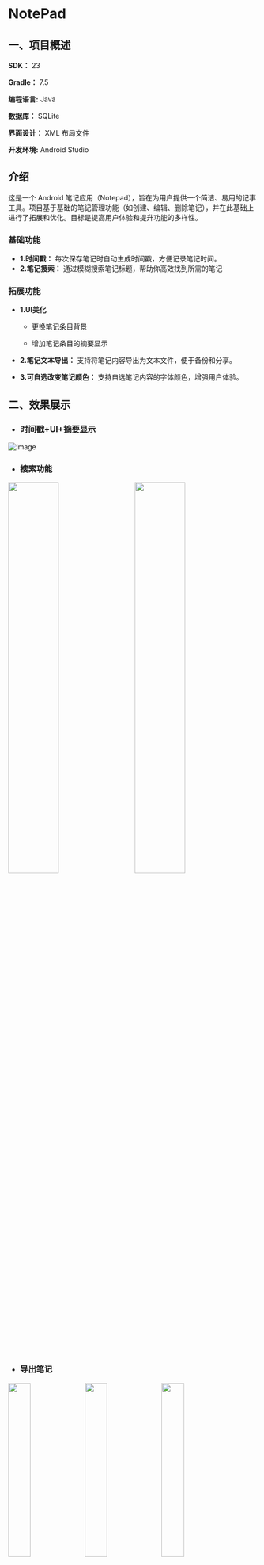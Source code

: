 # NotePad

## 一、项目概述

**SDK：** 23

**Gradle：** 7.5

**编程语言:** Java

**数据库：** SQLite

**界面设计：** XML 布局文件

**开发环境:** Android Studio

 介绍
 ---
这是一个 Android 笔记应用（Notepad），旨在为用户提供一个简洁、易用的记事工具。项目基于基础的笔记管理功能（如创建、编辑、删除笔记），并在此基础上进行了拓展和优化。目标是提高用户体验和提升功能的多样性。

### 基础功能

+ **1.时间戳：** 每次保存笔记时自动生成时间戳，方便记录笔记时间。
+ **2.笔记搜索：** 通过模糊搜索笔记标题，帮助你高效找到所需的笔记

### 拓展功能

+ **1.UI美化**

  + 更换笔记条目背景
  
  + 增加笔记条目的摘要显示
  
+ **2.笔记文本导出：** 支持将笔记内容导出为文本文件，便于备份和分享。

+ **3.可自选改变笔记颜色：** 支持自选笔记内容的字体颜色，增强用户体验。

## 二、效果展示

+ ### 时间戳+UI+摘要显示

![image](https://github.com/user-attachments/assets/a589ef6b-a9b0-4fdc-a77c-5c2156b39a91)

+ ### 搜索功能
<div>
  <img src="https://github.com/user-attachments/assets/996b7f00-11bc-404e-8fa3-ddd8751106f7" width="45%" style="display:inline-block; margin-right:5%">
  <img src="https://github.com/user-attachments/assets/85d1bb61-0ca3-4748-b0be-e06f0e141629" width="45%" style="display:inline-block;">
</div>

+ ### 导出笔记

<div>
  <img src="https://github.com/user-attachments/assets/76a11ffa-53f2-430c-aeee-a48c41b493ed" width="30%" />
  <img src="https://github.com/user-attachments/assets/ebabf3e7-b2a6-4820-8e44-03953821dd9c" width="30%" />
  <img src="https://github.com/user-attachments/assets/dff220ca-f8b3-41b4-b88a-d0b934f6ce19" width="30%" />
</div>

+ ### 改变字体颜色
<div>
  <img src="https://github.com/user-attachments/assets/a273e7af-dc39-405d-b025-e2b6d851bf6f" width="30%" />
  <img src="https://github.com/user-attachments/assets/602d97ea-6fd4-408f-af40-d0d4b25ff1c8" width="30%" />
  <img src="https://github.com/user-attachments/assets/f7a201e2-e9e8-4bc0-9633-3fd42dc9dea5" width="30%" />
</div>

## 三、具体实现
### 1. 时间戳显示
#### 1.1 noteslist_item.xml 

+ 添加timetamp控件布局

![image](https://github.com/user-attachments/assets/e8d64179-3889-4b7b-a5a2-657f62d4c935)

```
<TextView
    android:id="@android:id/text2"
    android:layout_width="wrap_content"
    android:layout_height="wrap_content"
    android:textAppearance="?android:attr/textAppearanceLarge"
    android:layout_gravity="center_vertical"
    android:paddingLeft="5dp"
    android:textSize="15sp"
    android:singleLine="true"
    android:textColor="@color/text_color"/>
```
#### 1.2 NotesList.java

+ 增加PROJECTION

![image](https://github.com/user-attachments/assets/4c31f161-f11e-4e4a-b1e2-2acc6f5f14c5)
  ```
private static final String[] PROJECTION = new String[] {
      NotePad.Notes._ID, // 0
      NotePad.Notes.COLUMN_NAME_TITLE, // 1
      NotePad.Notes.COLUMN_NAME_MODIFICATION_DATE // Date
};
```
 
+ 显示
protected void onCreate(Bundle savedInstanceState)方法中：
 ```
 // 创建映射列和视图ID
    String[] dataColumns = { NotePad.Notes.COLUMN_NAME_TITLE, NotePad.Notes.COLUMN_NAME_MODIFICATION_DATE };
    int[] viewIDs = { android.R.id.text1, android.R.id.text2 };

    // 创建SimpleCursorAdapter
    SimpleCursorAdapter adapter = new SimpleCursorAdapter(
            this,                                 // 上下文
            R.layout.noteslist_item,              // 列表项布局
            cursor,                               // 游标
            dataColumns,                          // 数据列
            viewIDs                               // 显示视图ID
    );

    // 设置ViewBinder来自定义时间显示
    adapter.setViewBinder(new SimpleCursorAdapter.ViewBinder() {
        @Override
        public boolean setViewValue(View view, Cursor cursor, int columnIndex) {
            if (columnIndex == cursor.getColumnIndex(NotePad.Notes.COLUMN_NAME_MODIFICATION_DATE)) {
                long timestamp = cursor.getLong(columnIndex);
                String formattedDate = formatDate(timestamp);
                TextView textView = (TextView) view;
                textView.setText(formattedDate);
                return true;
            }
            return false; // 对其他列不做处理
        }
    });

    // 设置ListView的适配器
    setListAdapter(adapter);
}
```
+ 格式化时间戳为日期字符串
  
![image](https://github.com/user-attachments/assets/cae1e780-a805-49ec-8cbd-1bf2af6bbdc6)
```
private String formatDate(long timestamp) {
    // 创建一个日期格式化器
    SimpleDateFormat dateFormat = new SimpleDateFormat("yyyy-MM-dd HH:mm", Locale.getDefault());

    // 获取当前时区的时区对象
    TimeZone timeZone = TimeZone.getDefault();

    // 设置 SimpleDateFormat 使用当前时区
    dateFormat.setTimeZone(timeZone);

    // 将时间戳转换为 Date 对象，并格式化为字符串
    return dateFormat.format(new Date(timestamp));
}
```
### 2.摘要内容展示
#### 2.1 noteslist_item.xml
线性布局中，外部容器是水平布局
内部嵌套一个标题和内容的垂直布局
![image](https://github.com/user-attachments/assets/ae12668a-912d-40fe-a9ff-c5966255f679)

```
<TextView
    android:id="@android:id/text1"
    android:layout_width="match_parent"
    android:layout_height="?android:attr/listPreferredItemHeight"
    android:textAppearance="?android:attr/textAppearanceLarge"
    android:gravity="center_vertical"
    android:paddingLeft="10dip"
    android:textSize="30sp"
    android:singleLine="true"
    android:textColor="@color/text_color"/>
```
#### 2.2 NoteLists.java
+ 增加内容列

![image](https://github.com/user-attachments/assets/96c7d768-978b-4d39-998d-20c730c65c52)

+ 创建映射列和视图ID

![image](https://github.com/user-attachments/assets/a0d535f7-fc30-4417-a899-2d6a899a01db)

#### 2.3 效果展示

![image](https://github.com/user-attachments/assets/e974d0d2-0293-4c99-8600-94425c0f9f82)

### 3.搜索功能

#### 3.1 list_options_menu.xml

+ 增加搜索的控件和图片

![image](https://github.com/user-attachments/assets/8e081fcd-3088-4fbc-9ed6-652a8de6e9d1)

```
<item android:id="@+id/menu_search"
    android:icon="@drawable/ic_menu_search"
    android:title="@string/menu_search"
    android:alphabeticShortcut='s'
    android:showAsAction="ifRoom"/>
```

#### 3.2 NotesList.java

+ 显示输入操作
```
public boolean onOptionsItemSelected(MenuItem item) {
    //搜索
case R.id.menu_search:
    // 启动一个搜索界面或弹出输入框
    // 在这里假设你使用一个 EditText 来获取搜索关键词

    // 例如，你可以使用一个对话框来输入查询内容：
    AlertDialog.Builder builder = new AlertDialog.Builder(this);
    builder.setTitle("搜索笔记");

    // 设置输入框
    final EditText input = new EditText(this);
    builder.setView(input);

    builder.setPositiveButton("搜索", new DialogInterface.OnClickListener() {
        public void onClick(DialogInterface dialog, int which) {
            String searchQuery = input.getText().toString().trim();
            if (!searchQuery.isEmpty()) {
                // 创建一个Intent传递搜索关键词
                Intent intent = new Intent(NotesList.this, NotesList.class);
                intent.putExtra("searchQuery", searchQuery); // 将搜索内容传递给NotesList
                startActivity(intent);
            } else {
                Toast.makeText(NotesList.this, "请输入搜索内容", Toast.LENGTH_SHORT).show();
            }
        }
    });
    builder.setNegativeButton("取消", null);

    // 显示对话框
    builder.show();
    return true;
}
```
+ 执行搜索操作

```

@Override
protected void onCreate(Bundle savedInstanceState) {
    super.onCreate(savedInstanceState);

    // The user does not need to hold down the key to use menu shortcuts.
    setDefaultKeyMode(DEFAULT_KEYS_SHORTCUT);

    // 获取传递过来的搜索条件
    String searchQuery = getIntent().getStringExtra("searchQuery");

    // 获取Intent
    Intent intent = getIntent();

    // 如果没有传递URI，设置默认URI
    if (intent.getData() == null) {
        intent.setData(NotePad.Notes.CONTENT_URI);
    }

    // 设置ListView的上下文菜单监听
    getListView().setOnCreateContextMenuListener(this);

    // 定义查询条件
    String selection = null;
    String[] selectionArgs = null;

    // 如果有搜索条件，设置查询条件
    if (searchQuery != null && !searchQuery.isEmpty()) {
        selection = NotePad.Notes.COLUMN_NAME_TITLE + " LIKE ?"; // 根据标题过滤
        selectionArgs = new String[]{"%" + searchQuery + "%"}; // 搜索关键字
    }

    // 执行查询，传入过滤条件
    Cursor cursor = managedQuery(
            getIntent().getData(),                // 使用默认内容URI
            PROJECTION,                           // 返回的列
            selection,                            // 设置筛选条件
            selectionArgs,                        // 设置筛选条件的参数
            NotePad.Notes.DEFAULT_SORT_ORDER      // 默认排序
    );

    // 创建映射列和视图ID
    String[] dataColumns = { NotePad.Notes.COLUMN_NAME_TITLE, NotePad.Notes.COLUMN_NAME_MODIFICATION_DATE };
    int[] viewIDs = { android.R.id.text1, android.R.id.text2 };

    // 创建SimpleCursorAdapter
    SimpleCursorAdapter adapter = new SimpleCursorAdapter(
            this,                                 // 上下文
            R.layout.noteslist_item,              // 列表项布局
            cursor,                               // 游标
            dataColumns,                          // 数据列
            viewIDs                               // 显示视图ID
    );
    setListAdapter(adapter);
}
```
#### 3.3 效果展示
![image](https://github.com/user-attachments/assets/b73b88b5-72d6-4af4-88e8-9c8940c9361d)
![image](https://github.com/user-attachments/assets/d52ff520-8593-4052-80b3-07dcd1e05898)

### 4.UI美化

#### 4.1 color.xml

+ 自定义背景资源文件

![image](https://github.com/user-attachments/assets/b03cb62e-83eb-4dd4-806b-7da7cb4b8115)
  ```
  <resources>
    <color name="my_custom_color">#FF0000</color> <!-- 红色 -->
    <color name="background_color">#FDFDFD</color> <!-- 白色 -->
    <color name="context_color">#A5FDFDFD</color> <!-- 灰白色 -->
    <color name="item_background_color">#B1FDFDFD</color> <!-- 暗白色 -->
    <color name="text_color">#000000</color> <!-- 黑色 -->
</resources>
```
#### 4.2 2.noteslist_item.xml
+ 更改Item条目的颜色
```
  android:background="@color/item_background_color"
```
+ 设置item字体显示
```
<!--title-->
android:textColor="@color/text_color"
<!--content-->
android:textColor="@color/content_color"
<!-- timetamp-->
 android:textColor="@color/text_color"
```
### 5.导出文件
#### 5.1 editor_options_menu.xml
![image](https://github.com/user-attachments/assets/15c97f11-a401-4892-afca-b4b6483445f2)
```
<item android:id="@+id/menu_export"
    android:icon="@drawable/ic_menu_export"
    android:title="@string/export"/>
```
#### 5.2 NoteEditor.java
![image](https://github.com/user-attachments/assets/3bb22a67-5b33-42a9-afe3-2ea0b399f330)

+ 在本类中增加方法
```
private static final int REQUEST_CODE_EXPORT = 100; // 100 是一个随意选定的
private void export(){
    // 创建一个输入框
    EditText input = new EditText(this);
    input.setHint("请输入文件名");

    // 弹出对话框
    AlertDialog dialog = new AlertDialog.Builder(this)
            .setTitle("导出笔记")
            .setView(input)
            .setPositiveButton("确定", (dialogInterface, which) -> {
                String fileName = input.getText().toString().trim();
                if (fileName.isEmpty()) {
                    Toast.makeText(this, "文件名不能为空", Toast.LENGTH_SHORT).show();
                } else {
                    // 启动文件选择器
                    openFilePicker(fileName);
                }
            })
            .setNegativeButton("取消", null)
            .create();
    dialog.show();
    dialog.getButton(AlertDialog.BUTTON_POSITIVE).setTextColor(Color.BLACK);

}

@Override
protected void onActivityResult(int requestCode, int resultCode, Intent data) {
    super.onActivityResult(requestCode, resultCode, data);

    if (requestCode == REQUEST_CODE_EXPORT && resultCode == RESULT_OK) {
        Uri fileUri = data.getData();

        if (fileUri != null) {
            saveNoteToFile(fileUri);
        } else {
            Toast.makeText(this, "文件创建失败", Toast.LENGTH_SHORT).show();
        }
    }
}
private void saveNoteToFile(Uri fileUri) {
    try {
        // 获取笔记内容
        String noteContent = mText.getText().toString();

        // 打开输出流并写入数据
        try (OutputStream outputStream = getContentResolver().openOutputStream(fileUri)) {
            if (outputStream != null) {
                outputStream.write(noteContent.getBytes());
                outputStream.flush();
                Toast.makeText(this, "笔记导出成功", Toast.LENGTH_SHORT).show();
            } else {
                Toast.makeText(this, "无法打开文件", Toast.LENGTH_SHORT).show();
            }
        }
    } catch (Exception e) {
        e.printStackTrace();
        Toast.makeText(this, "导出失败：" + e.getMessage(), Toast.LENGTH_SHORT).show();
    }
}

private void openFilePicker(String fileName) {
    Intent intent = new Intent(Intent.ACTION_CREATE_DOCUMENT);
    intent.addCategory(Intent.CATEGORY_OPENABLE);
    intent.setType("text/plain");
    intent.putExtra(Intent.EXTRA_TITLE, fileName + ".txt"); // 用户输入的文件名
    startActivityForResult(intent, REQUEST_CODE_EXPORT);
}
```
#### 5.3 效果展示
![image](https://github.com/user-attachments/assets/954c513c-5c62-4b8c-9281-ece1355da11f)
![image](https://github.com/user-attachments/assets/24e5b58f-b5e2-4252-9916-bcde9c30a008)

### 6.改变字体颜色
#### 6.1 editor_options_menu.xml
+ 增加控件

![image](https://github.com/user-attachments/assets/9214b5ef-07a2-4951-b241-a34cb639688a)

#### 6.2 NotePadProvider.java
+ 在原有的数据库表中增加颜色字段

![image](https://github.com/user-attachments/assets/702d3f1a-82bf-485b-97b0-4ab6f854cddb)

+ 增加字体颜色的映射

![image](https://github.com/user-attachments/assets/de692151-60cb-41df-9874-f8c0d8f6a9ae)

public Uri insert(Uri uri, ContentValues initialValues)中

```
增加字体默认颜色
//字体默认
if (!values.containsKey(NotePad.Notes.COLUMN_NAME_FONT_COLOR)) {
    values.put(NotePad.Notes.COLUMN_NAME_FONT_COLOR, "#000000");
}
```
#### 6.3 NoteEditor.java
+ 增加switch选项

![image](https://github.com/user-attachments/assets/f12e74f1-7900-4551-b0c2-fc1c55a46e7c)

+ 实现相应的方法
```
  //字体颜色
    private void showFontPickerDialog() {
        // 创建颜色列表
        List<ColorItem> colorItems = Arrays.asList(
                new ColorItem(Color.BLACK, "黑色"),
                new ColorItem(Color.RED, "红色"),
                new ColorItem(Color.GREEN, "绿色"),
                new ColorItem(Color.BLUE, "蓝色"),
                new ColorItem(Color.YELLOW, "黄色"),
                new ColorItem(Color.MAGENTA, "洋红"),
                new ColorItem(Color.CYAN, "青色"),
                new ColorItem(Color.GRAY, "灰色")
        );

        // 创建适配器
        ColorAdapter adapter = new ColorAdapter(this, colorItems);

        // 创建对话框
        new AlertDialog.Builder(this)
                .setTitle("选择字体颜色")
                .setAdapter(adapter, new DialogInterface.OnClickListener() {
                    @Override
                    public void onClick(DialogInterface dialog, int which) {
                        // 获取用户选择的颜色
                        int selectedColor = colorItems.get(which).getColor();
                        // 更新 EditText 的字体颜色
                        mText.setTextColor(selectedColor);
                        // 将选择的颜色同步到数据库
                        updateFontColor(selectedColor);
                    }
                })
                .show();
    }
    private void updateFontColor(int color) {
        // 创建 ContentValues 对象以存储要更新的值
        ContentValues values = new ContentValues();
        values.put(NotePad.Notes.COLUMN_NAME_FONT_COLOR, String.format("#%06X", (0xFFFFFF & color))); // 将颜色转换为字符串

//         更新数据库中对应的记录
        getContentResolver().update(
                mUri,         // 要更新的 URI
                values,       // 要更新的值
                null,         // 不需要选择条件
                null          // 不需要选择参数
        );
    }
    private class ColorAdapter extends ArrayAdapter<ColorItem> {
        private Context context;
        private List<ColorItem> colorItems;

        public ColorAdapter(Context context, List<ColorItem> colorItems) {
            super(context, 0, colorItems);
            this.context = context;
            this.colorItems = colorItems;
        }

        @Override
        public View getView(int position, View convertView, ViewGroup parent) {
            if (convertView == null) {
                convertView = LayoutInflater.from(context).inflate(R.layout.color_item, parent, false);
            }

            ColorItem colorItem = colorItems.get(position);

            View colorPreview = convertView.findViewById(R.id.color_preview);
            TextView colorName = (TextView) convertView.findViewById(R.id.color_name);

            colorPreview.setBackgroundColor(colorItem.getColor());
            colorName.setText(colorItem.getName());

            return convertView;
        }
    }

    private static class ColorItem {
        private int color;
        private String name;

        public ColorItem(int color, String name) {
            this.color = color;
            this.name = name;
        }

        public int getColor() {
            return color;
        }

        public String getName() {
            return name;
        }
    }
```
#### 6.4 展示效果
![image](https://github.com/user-attachments/assets/9f1aad8c-c7f3-4c31-8787-35621a073f91)
![image](https://github.com/user-attachments/assets/9e0d5543-ae72-4341-b3ef-cf6aa3d53da0)
![image](https://github.com/user-attachments/assets/2fb051b2-0e7d-4cfd-bbd1-5f5f0d070800)

